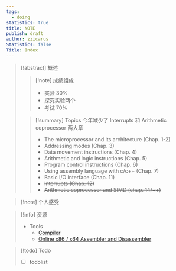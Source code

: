 ```yaml
---
tags:
  - doing
statistics: true
title: NOTE
publish: draft
author: zzicarus
Statistics: false
Title: Index
---
```

>[!abstract] 概述
>>[!note] 成绩组成
>>- 实验 30%
>>	- 探究实验两个
>>- 考试 70%
>
>>[!summary] Topics
>>今年减少了 Interrupts 和 Arithmetic coprocessor 两大章
>> - The microprocessor and its architecture (Chap. 1-2)
>> - Addressing modes (Chap. 3)
>> - Data movement instructions (Chap. 4)
>> - Arithmetic and logic instructions (Chap. 5)
>> - Program control instructions (Chap. 6)
>> - Using assembly language with c/c++ (Chap. 7)
>> - Basic I/O interface (Chap. 11)
>> - ~~Interrupts (Chap. 12)~~
>> - ~~Arithmetic coprocessor and SIMD (chap. 14/++)~~

>[!note] 个人感受

>[!info] 资源
>- Tools
> 	-  [Compiler](https://www.godbolt.org/)
> 	- [Online x86 / x64 Assembler and Disassembler](https://defuse.ca/online-x86-assembler.htm#disassembly)

>[!todo] Todo
>- [ ] todolist

